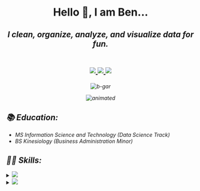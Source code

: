 <h1 align="center">
  Hello 👋, I am Ben...<br/>
</h1>

<h2 align="center">
  <em> I clean, organize, analyze, and visualize data for fun. <em/>
  <br></br>
  <p align='center'>
    <a href="https://www.linkedin.com/in/b-gar/">
      <img src="https://img.shields.io/badge/linkedin-%230077B5.svg?&style=for-the-badge&logo=linkedin&logoColor=white" />
    </a>
    <a href="https://bgars.com/">
      <img src="https://img.shields.io/badge/website-000000?style=for-the-badge&logo=About.me&logoColor=white" />
    </a>
    <a href="mailto:ben.garski@outlook.com">
      <img src="https://img.shields.io/badge/Microsoft%20Outlook-0078D4?logo=microsoft-outlook&logoColor=white&style=for-the-badge" width="100"/>
    </a>
  </p>  
</h2>

<p align='center'>
  <img src="https://komarev.com/ghpvc/?username=b-gar" alt="b-gar" />
</p>
  
<p align="center">
  <img src="https://media.giphy.com/media/FoVzfcqCDSb7zCynOp/giphy.gif?cid=ecf05e47oguewy6aq3gadoa6j4xm98s3ak50qott40qj7r8o&rid=giphy.gif&ct=g" alt="animated" height="240" width="240"/>
</p>

## 📚 Education:

- MS Information Science and Technology (Data Science Track)
- BS Kinesiology (Business Administration Minor)


## 👩‍💻 Skills:

<details>
<summary><img src="https://img.shields.io/badge/Python-%233776AB.svg?&style=for-the-badge&logo=Python&logoColor=white"></summary>

&nbsp;&nbsp;&nbsp;&nbsp;&nbsp;&nbsp; [<img src="https://img.shields.io/badge/pandas-%23150458.svg?&style=for-the-badge&logo=pandas&logoColor=white">](https://pandas.pydata.org/)
<br></br>

&nbsp;&nbsp;&nbsp;&nbsp;&nbsp;&nbsp; [<img src="https://img.shields.io/badge/scikit%20learn-%23F7931E.svg?&style=for-the-badge&logo=scikit-learn&logoColor=white">](https://scikit-learn.org/stable/)
<br></br>

&nbsp;&nbsp;&nbsp;&nbsp;&nbsp;&nbsp; [<img src="https://img.shields.io/badge/numpy-%23013243.svg?&style=for-the-badge&logo=numpy&logoColor=white">](https://numpy.org/)
<br></br>

&nbsp;&nbsp;&nbsp;&nbsp;&nbsp;&nbsp; [<img src="https://img.shields.io/badge/Plotly-239120?style=for-the-badge&logo=plotly&logoColor=white">](https://plotly.com/)
<br></br>

&nbsp;&nbsp;&nbsp;&nbsp;&nbsp;&nbsp; [<img src="https://img.shields.io/badge/jupyter-%23F37626.svg?&style=for-the-badge&logo=jupyter&logoColor=white">](https://jupyter.org/) 

</details>

<details>
<summary><img src="https://img.shields.io/badge/r-%23276DC3.svg?&style=for-the-badge&logo=r&logoColor=white" /></summary>
  
&nbsp;&nbsp;&nbsp;&nbsp;&nbsp;&nbsp;[<img src="https://github.com/b-gar/b-gar/blob/master/shiny.svg" width = "48">](https://shiny.rstudio.com/) &nbsp; [Chicago Crime App](https://bengarski.shinyapps.io/ChicagoCrime/), &nbsp; [Workout Creator App](https://bengarski.shinyapps.io/WorkoutCreator/), &nbsp; [DEDUCE App](https://wendyblondon.shinyapps.io/DEDUCE/)
<br></br>
  
&nbsp;&nbsp;&nbsp;&nbsp;&nbsp;&nbsp;[<img src="https://github.com/b-gar/b-gar/blob/master/tidyverse.svg" width = "48">](https://www.tidyverse.org/)
<br></br>

&nbsp;&nbsp;&nbsp;&nbsp;&nbsp;&nbsp;[<img src="https://github.com/b-gar/b-gar/blob/master/RStudio.svg" width = "48">](https://rstudio.com/)
<br></br>

&nbsp;&nbsp;&nbsp;&nbsp;&nbsp;&nbsp;[<img src="https://github.com/b-gar/b-gar/blob/master/plotly.svg" width = "48">](https://plotly.com/) 
</details>


